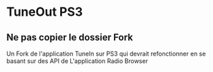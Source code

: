 # TuneOut PS3
## Ne pas copier le dossier Fork
Un Fork de l'application TuneIn sur PS3 qui devrait refonctionner en se basant sur des API de L'application Radio Browser
